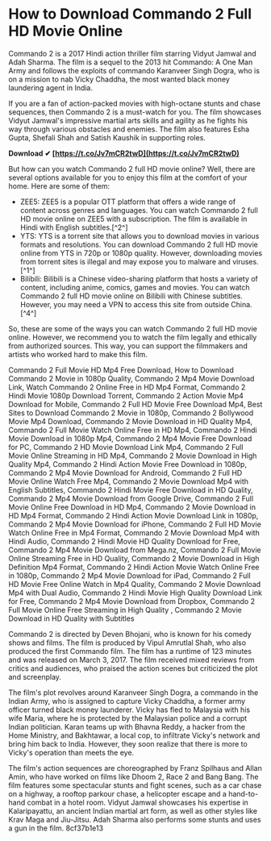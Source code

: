 
 
# How to Download Commando 2 Full HD Movie Online
 
Commando 2 is a 2017 Hindi action thriller film starring Vidyut Jamwal and Adah Sharma. The film is a sequel to the 2013 hit Commando: A One Man Army and follows the exploits of commando Karanveer Singh Dogra, who is on a mission to nab Vicky Chaddha, the most wanted black money laundering agent in India.
 
If you are a fan of action-packed movies with high-octane stunts and chase sequences, then Commando 2 is a must-watch for you. The film showcases Vidyut Jamwal's impressive martial arts skills and agility as he fights his way through various obstacles and enemies. The film also features Esha Gupta, Shefali Shah and Satish Kaushik in supporting roles.
 
**Download ✔ [https://t.co/Jv7mCR2twD](https://t.co/Jv7mCR2twD)**


 
But how can you watch Commando 2 full HD movie online? Well, there are several options available for you to enjoy this film at the comfort of your home. Here are some of them:
 
- ZEE5: ZEE5 is a popular OTT platform that offers a wide range of content across genres and languages. You can watch Commando 2 full HD movie online on ZEE5 with a subscription. The film is available in Hindi with English subtitles.[^2^]
- YTS: YTS is a torrent site that allows you to download movies in various formats and resolutions. You can download Commando 2 full HD movie online from YTS in 720p or 1080p quality. However, downloading movies from torrent sites is illegal and may expose you to malware and viruses.[^1^]
- Bilibili: Bilibili is a Chinese video-sharing platform that hosts a variety of content, including anime, comics, games and movies. You can watch Commando 2 full HD movie online on Bilibili with Chinese subtitles. However, you may need a VPN to access this site from outside China.[^4^]

So, these are some of the ways you can watch Commando 2 full HD movie online. However, we recommend you to watch the film legally and ethically from authorized sources. This way, you can support the filmmakers and artists who worked hard to make this film.
 
Commando 2 Full Movie HD Mp4 Free Download,  How to Download Commando 2 Movie in 1080p Quality,  Commando 2 Mp4 Movie Download Link,  Watch Commando 2 Online Free in HD Mp4 Format,  Commando 2 Hindi Movie 1080p Download Torrent,  Commando 2 Action Movie Mp4 Download for Mobile,  Commando 2 Full HD Movie Free Download Mp4,  Best Sites to Download Commando 2 Movie in 1080p,  Commando 2 Bollywood Movie Mp4 Download,  Commando 2 Movie Download in HD Quality Mp4,  Commando 2 Full Movie Watch Online Free in HD Mp4,  Commando 2 Hindi Movie Download in 1080p Mp4,  Commando 2 Mp4 Movie Free Download for PC,  Commando 2 HD Movie Download Link Mp4,  Commando 2 Full Movie Online Streaming in HD Mp4,  Commando 2 Movie Download in High Quality Mp4,  Commando 2 Hindi Action Movie Free Download in 1080p,  Commando 2 Mp4 Movie Download for Android,  Commando 2 Full HD Movie Online Watch Free Mp4,  Commando 2 Movie Download Mp4 with English Subtitles,  Commando 2 Hindi Movie Free Download in HD Quality,  Commando 2 Mp4 Movie Download from Google Drive,  Commando 2 Full Movie Online Free Download in HD Mp4,  Commando 2 Movie Download in HD Mp4 Format,  Commando 2 Hindi Action Movie Download Link in 1080p,  Commando 2 Mp4 Movie Download for iPhone,  Commando 2 Full HD Movie Watch Online Free in Mp4 Format,  Commando 2 Movie Download Mp4 with Hindi Audio,  Commando 2 Hindi Movie HD Quality Download for Free,  Commando 2 Mp4 Movie Download from Mega.nz,  Commando 2 Full Movie Online Streaming Free in HD Quality,  Commando 2 Movie Download in High Definition Mp4 Format,  Commando 2 Hindi Action Movie Watch Online Free in 1080p,  Commando 2 Mp4 Movie Download for iPad,  Commando 2 Full HD Movie Free Online Watch in Mp4 Quality,  Commando 2 Movie Download Mp4 with Dual Audio,  Commando 2 Hindi Movie High Quality Download Link for Free,  Commando 2 Mp4 Movie Download from Dropbox,  Commando 2 Full Movie Online Free Streaming in High Quality ,  Commando 2 Movie Download in HD Quality with Subtitles
  
Commando 2 is directed by Deven Bhojani, who is known for his comedy shows and films. The film is produced by Vipul Amrutlal Shah, who also produced the first Commando film. The film has a runtime of 123 minutes and was released on March 3, 2017. The film received mixed reviews from critics and audiences, who praised the action scenes but criticized the plot and screenplay.
 
The film's plot revolves around Karanveer Singh Dogra, a commando in the Indian Army, who is assigned to capture Vicky Chaddha, a former army officer turned black money launderer. Vicky has fled to Malaysia with his wife Maria, where he is protected by the Malaysian police and a corrupt Indian politician. Karan teams up with Bhavna Reddy, a hacker from the Home Ministry, and Bakhtawar, a local cop, to infiltrate Vicky's network and bring him back to India. However, they soon realize that there is more to Vicky's operation than meets the eye.
 
The film's action sequences are choreographed by Franz Spilhaus and Allan Amin, who have worked on films like Dhoom 2, Race 2 and Bang Bang. The film features some spectacular stunts and fight scenes, such as a car chase on a highway, a rooftop parkour chase, a helicopter escape and a hand-to-hand combat in a hotel room. Vidyut Jamwal showcases his expertise in Kalaripayattu, an ancient Indian martial art form, as well as other styles like Krav Maga and Jiu-Jitsu. Adah Sharma also performs some stunts and uses a gun in the film.
 8cf37b1e13
 

